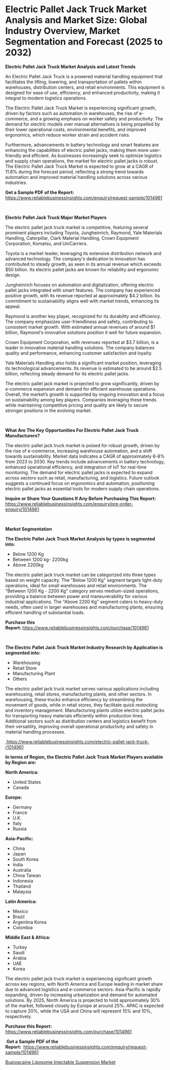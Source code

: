<p><h1>Electric Pallet Jack Truck Market Analysis and Market Size: Global Industry Overview, Market Segmentation and Forecast (2025 to 2032)</h1></p><p><strong>Electric Pallet Jack Truck Market Analysis and Latest Trends</strong></p>
<p><p>An Electric Pallet Jack Truck is a powered material handling equipment that facilitates the lifting, lowering, and transportation of pallets within warehouses, distribution centers, and retail environments. This equipment is designed for ease of use, efficiency, and enhanced productivity, making it integral to modern logistics operations. </p><p>The Electric Pallet Jack Truck Market is experiencing significant growth, driven by factors such as automation in warehouses, the rise of e-commerce, and a growing emphasis on worker safety and productivity. The demand for electric models over manual alternatives is being propelled by their lower operational costs, environmental benefits, and improved ergonomics, which reduce worker strain and accident risks. </p><p>Furthermore, advancements in battery technology and smart features are enhancing the capabilities of electric pallet jacks, making them more user-friendly and efficient. As businesses increasingly seek to optimize logistics and supply chain operations, the market for electric pallet jacks is robust. The Electric Pallet Jack Truck Market is expected to grow at a CAGR of 11.8% during the forecast period, reflecting a strong trend towards automation and improved material handling solutions across various industries.</p></p>
<p><strong>Get a Sample PDF of the Report:&nbsp;</strong> <a href="https://www.reliablebusinessinsights.com/enquiry/request-sample/1014961?utm_campaign=3043&utm_medium=2&utm_source=Github&utm_content=ia&utm_term=06032025&utm_id=electric-pallet-jack-truck">https://www.reliablebusinessinsights.com/enquiry/request-sample/1014961</a></p>
<p>&nbsp;</p>
<p><strong>Electric Pallet Jack Truck Major Market Players</strong></p>
<p><p>The electric pallet jack truck market is competitive, featuring several prominent players including Toyota, Jungheinrich, Raymond, Yale Materials Handling, Caterpillar, Clark Material Handling, Crown Equipment Corporation, Komatsu, and UniCarriers. </p><p>Toyota is a market leader, leveraging its extensive distribution network and advanced technology. The company's dedication to innovation has contributed to steady growth, as seen in its annual revenue which exceeds $50 billion. Its electric pallet jacks are known for reliability and ergonomic design.</p><p>Jungheinrich focuses on automation and digitalization, offering electric pallet jacks integrated with smart features. The company has experienced positive growth, with its revenue reported at approximately $4.2 billion. Its commitment to sustainability aligns well with market trends, enhancing its appeal.</p><p>Raymond is another key player, recognized for its durability and efficiency. The company emphasizes user-friendliness and safety, contributing to consistent market growth. With estimated annual revenues of around $1 billion, Raymond's innovative solutions position it well for future expansion.</p><p>Crown Equipment Corporation, with revenues reported at $3.7 billion, is a leader in innovative material handling solutions. The company balances quality and performance, enhancing customer satisfaction and loyalty.</p><p>Yale Materials Handling also holds a significant market position, leveraging its technological advancements. Its revenue is estimated to be around $2.5 billion, reflecting steady demand for its electric pallet jacks.</p><p>The electric pallet jack market is projected to grow significantly, driven by e-commerce expansion and demand for efficient warehouse operations. Overall, the market’s growth is supported by ongoing innovation and a focus on sustainability among key players. Companies leveraging these trends while maintaining competitive pricing and quality are likely to secure stronger positions in the evolving market.</p></p>
<p>&nbsp;</p>
<p><strong>What Are The Key Opportunities For Electric Pallet Jack Truck Manufacturers?</strong></p>
<p><p>The electric pallet jack truck market is poised for robust growth, driven by the rise of e-commerce, increasing warehouse automation, and a shift towards sustainability. Market data indicates a CAGR of approximately 6-8% from 2023 to 2030. Key trends include advancements in battery technology, enhanced operational efficiency, and integration of IoT for real-time monitoring. The demand for electric pallet jacks is expected to expand across sectors such as retail, manufacturing, and logistics. Future outlook suggests a continued focus on ergonomics and automation, positioning electric pallet jacks as essential tools for modern supply chain operations.</p></p>
<p><strong>Inquire or Share Your Questions If Any Before Purchasing This Report:</strong> <a href="https://www.reliablebusinessinsights.com/enquiry/pre-order-enquiry/1014961?utm_campaign=3043&utm_medium=2&utm_source=Github&utm_content=ia&utm_term=06032025&utm_id=electric-pallet-jack-truck">https://www.reliablebusinessinsights.com/enquiry/pre-order-enquiry/1014961</a></p>
<p>&nbsp;</p>
<p><strong>Market Segmentation</strong></p>
<p><strong>The Electric Pallet Jack Truck Market Analysis by types is segmented into:</strong></p>
<p><ul><li>Below 1200 Kg</li><li>Between 1200 kg- 2200kg</li><li>Above 2200kg</li></ul></p>
<p><p>The electric pallet jack truck market can be categorized into three types based on weight capacity. The "Below 1200 Kg" segment targets light-duty operations, ideal for small warehouses and retail environments. The "Between 1200 Kg - 2200 Kg" category serves medium-sized operations, providing a balance between power and maneuverability for various industrial applications. The "Above 2200 Kg" segment caters to heavy-duty needs, often used in larger warehouses and manufacturing plants, ensuring efficient handling of substantial loads.</p></p>
<p><strong>Purchase this Report:&nbsp;</strong><a href="https://www.reliablebusinessinsights.com/purchase/1014961?utm_campaign=3043&utm_medium=2&utm_source=Github&utm_content=ia&utm_term=06032025&utm_id=electric-pallet-jack-truck">https://www.reliablebusinessinsights.com/purchase/1014961</a></p>
<p>&nbsp;</p>
<p><strong>The Electric Pallet Jack Truck Market Industry Research by Application is segmented into:</strong></p>
<p><ul><li>Warehousing</li><li>Retail Store</li><li>Manufacturing Plant</li><li>Others</li></ul></p>
<p><p>The electric pallet jack truck market serves various applications including warehousing, retail stores, manufacturing plants, and other sectors. In warehousing, these trucks enhance efficiency by streamlining the movement of goods, while in retail stores, they facilitate quick restocking and inventory management. Manufacturing plants utilize electric pallet jacks for transporting heavy materials efficiently within production lines. Additional sectors such as distribution centers and logistics benefit from their versatility, improving overall operational productivity and safety in material handling processes.</p></p>
<p><a href="https://www.reliablebusinessinsights.com/electric-pallet-jack-truck-r1014961?utm_campaign=3043&utm_medium=2&utm_source=Github&utm_content=ia&utm_term=06032025&utm_id=electric-pallet-jack-truck">&nbsp;https://www.reliablebusinessinsights.com/electric-pallet-jack-truck-r1014961</a></p>
<p><strong>In terms of Region, the Electric Pallet Jack Truck Market Players available by Region are:</strong></p>
<p>
    <p> <strong> North America: </strong>
        <ul>
            <li>United States</li>
            <li>Canada</li>
        </ul>
        </p> 
    <p> <strong> Europe: </strong>
        <ul>
            <li>Germany</li>
            <li>France</li>
            <li>U.K.</li>
            <li>Italy</li>
            <li>Russia</li>
        </ul>
        </p> 
    <p> <strong> Asia-Pacific: </strong>
        <ul>
            <li>China</li>
            <li>Japan</li>
            <li>South Korea</li>
            <li>India</li>
            <li>Australia</li>
            <li>China Taiwan</li>
            <li>Indonesia</li>
            <li>Thailand</li>
            <li>Malaysia</li>
        </ul>
        </p> 
    <p> <strong> Latin America: </strong>
        <ul>
            <li>Mexico</li>
            <li>Brazil</li>
            <li>Argentina Korea</li>
            <li>Colombia</li>
        </ul>
        </p> 
    <p> <strong> Middle East & Africa: </strong>
        <ul>
            <li>Turkey</li>
            <li>Saudi</li>
            <li>Arabia</li>
            <li>UAE</li>
            <li>Korea</li>
        </ul>
    </p>
    </p>
<p><p>The electric pallet jack truck market is experiencing significant growth across key regions, with North America and Europe leading in market share due to advanced logistics and e-commerce sectors. Asia-Pacific is rapidly expanding, driven by increasing urbanization and demand for automated solutions. By 2025, North America is projected to hold approximately 30% of the market, followed closely by Europe at around 25%. APAC is expected to capture 20%, while the USA and China will represent 15% and 10%, respectively.</p></p>
<p><strong>Purchase this Report: </strong><a href="https://www.reliablebusinessinsights.com/purchase/1014961?utm_campaign=3043&utm_medium=2&utm_source=Github&utm_content=ia&utm_term=06032025&utm_id=electric-pallet-jack-truck">https://www.reliablebusinessinsights.com/purchase/1014961</a></p>
<p>&nbsp;<strong>Get a Sample PDF of the Report:&nbsp;&nbsp;</strong><a href="https://www.reliablebusinessinsights.com/enquiry/request-sample/1014961?utm_campaign=3043&utm_medium=2&utm_source=Github&utm_content=ia&utm_term=06032025&utm_id=electric-pallet-jack-truck">https://www.reliablebusinessinsights.com/enquiry/request-sample/1014961</a></p>
<p><strong></strong></p>
<p><p><a href="https://github.com/zitanebeibit9/Market-Research-Report-List-1/blob/main/bupivacaine-liposome-injectable-suspension-market.md?utm_campaign=3043&utm_medium=2&utm_source=Github&utm_content=ia&utm_term=06032025&utm_id=electric-pallet-jack-truck">Bupivacaine Liposome Injectable Suspension Market</a></p></p>